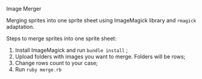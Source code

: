 Image Merger

Merging sprites into one sprite sheet using ImageMagick library and `rmagick` adaptation.

Steps to merge sprites into one sprite sheet:
1. Install ImageMagick and run `bundle install` ;
2. Upload folders with images you want to merge. Folders will be rows;
3. Change rows count to your case;
4. Run `ruby merge.rb`
